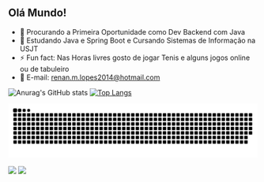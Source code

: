 ## Olá Mundo! 

- 🔭 Procurando a Primeira Oportunidade como Dev Backend com Java
- 🌱 Estudando Java e Spring Boot e Cursando Sistemas de Informação na USJT
- ⚡ Fun fact: Nas Horas livres gosto de jogar Tenis e alguns jogos online ou de tabuleiro
- 📧 E-mail: renan.m.lopes2014@hotmail.com

![Anurag's GitHub stats](https://github-readme-stats.vercel.app/api?username=RenanMLopes&show_icons=true&theme=radical)
[![Top Langs](https://github-readme-stats.vercel.app/api/top-langs/?username=RenanMLopes&layout=donut&theme=radical&size_weight=0&count_weight=1)](https://github.com/RenanMLopes/github-readme-stats)

<picture>
  <source media="(prefers-color-scheme: dark)" srcset="https://raw.githubusercontent.com/RenanMLopes/RenanMLopes/output/github-contribution-grid-snake-dark.svg">
  <source media="(prefers-color-scheme: light)" srcset="https://raw.githubusercontent.com/RenanMLopes/RenanMLopes/output/github-contribution-grid-snake.svg">
  <img alt="github contribution grid snake animation" src="https://raw.githubusercontent.com/RenanMLopes/RenanMLopes/output/github-contribution-grid-snake.svg">
</picture>
<div> 
  
  <a href = "mailto:renan.m.lopes2014@gmail.com"><img src="https://img.shields.io/badge/-Gmail-%23333?style=for-the-badge&logo=gmail&logoColor=red" target="_blank"></a>
  <a href="https://www.linkedin.com/in/renan-lopes-147bb0142/" target="_blank"><img src="https://img.shields.io/badge/-LinkedIn-%230077B5?style=for-the-badge&logo=linkedin&logoColor=white" target="_blank"></a> 
  
</div>
